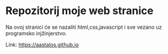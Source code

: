 # Repozitorij moje web stranice

Na ovoj stranici će se nazaliti html,css,javascript i sve vezano uz programsko injžinjerstvo. 

Link: https://aastalos.github.io
